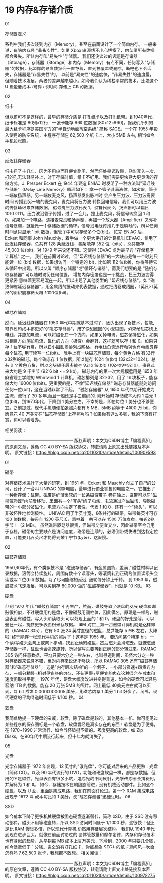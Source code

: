 # 19 内存&存储介质

01

存储器定义

系列中我们多次谈到内存（Memory），甚至在前面设计了一个简单内存。
一般来说，电脑内存是 "非永久性"，如果 Xbox 电源线不小心拔掉了，内存里所有数据都会丢失。所以内存叫"易失性"存储器。
我们还没谈过的话题是存储器（Storage），存储器（Storage）和内存（Memory）有点不同，任何写入"存储器"的数据，比如你的硬盘数据会一直存着，直到被覆盖或删除，断电也不会丢失，存储器是"非易失性"的。
以前是"易失性"的速度快，"非易失性"的速度慢，但随着技术发展，两者的差异越来越小。如今我们认为稀松平常的技术，比如这个 U 盘能低成本+可靠+长时间  存储上 GB 的数据。

02

纸卡

但以前可不是这样的，最早的存储介质是 打孔纸卡以及打孔纸带。到1940年代，纸卡标准是 80列x12行，一张卡能存 960 位数据 (80x12=960)。据我们所知的  最大纸卡程序是美国军方的"半自动地面防空系统" 简称 SAGE。一个在 1958 年投入使用的防空系统，主程序存储在 62,500 个纸卡上，大小 5MB 左右, 相当如今手机拍张照。

03

延迟线存储器

纸卡用了十几年，因为不用电而且便宜耐用，然而坏处是读取慢，只能写入一次，打的孔无法轻易补上，对于存临时值，纸卡不好用。我们需要更快更大更灵活的存储方式。J. Presper Eckert 在 1944 年建造 ENIAC 时发明了一种方法叫"延迟线存储器"（Delay Line Memory）原理如下：
拿一个管子装满液体，如水银，管子一端放扬声器，另一端放麦克风，扬声器发出脉冲时  会产生压力波，压力波需要时间  传播到另一端的麦克风，麦克风将压力波 转换回电信号。我们可以用压力波的传播延迟来存储数据。
假设有压力波代表 1，没有代表 0，扬声器可以输出 1010 0111。压力波沿管子传播，过了一会儿，撞上麦克风，将信号转换回 1 和 0。如果加一个电路，连接麦克风和扬声器，再加一个放大器（Amplifier）来弥补信号衰弱，就能做一个存储数据的循环。信号沿电线传播几乎是瞬时的，所以任何时间点只显示  1 bit 数据，但管子中可以存储多个位(bit)。
忙完 ENIAC 后，Eckert 和同事 John Mauchly，着手做一个更大更好的计算机叫 EDVAC，使用了延迟线存储器，总共有 128 条延迟线，每条能存 352 位（bits），总共能存 45,000 位(bit)。对 1949 年来说还不错。这使得 EDVAC 成为最早的 "存储程序计算机" 之一。
我们在前面讨论过，但"延迟线存储器"的一大缺点是每一个时刻只能读一位 (bit) 数据，如果想访问一个特定的 bit，比如第 112 位(bit)，你得等待它从循环中出现，所以又叫 "顺序存储器"或"循环存储器"。而我们想要的是 "随机存取存储器" 可以随时访问任何位置。
增加内存密度也是一个挑战，把压力波变得更紧密  意味着更容易混在一起，所以出现了其他类型的 "延迟线存储器"。如 "磁致伸缩延迟存储器"，用金属线的振动来代表数据，通过把线卷成线圈，1英尺×1英尺的面积能存储大概 1000位(bit)。

04

磁芯存储器

然而，延迟线存储器在 1950 年代中期就基本过时了，因为出现了新技术，性能,可靠性和成本都更好的"磁芯存储器"，用了像甜甜圈的小型磁圈。如果给磁芯绕上电线，并施加电流，可以将磁化在一个方向，如果关掉电流，磁芯保持磁化，如果沿相反方向施加电流，磁化的方向（极性）会翻转，这样就可以存 1 和 0。如果只存 1 位不够有用，所以把小甜甜圈排列成网格，有电线负责选行和列也有电线贯穿每个磁芯, 用于读写一位(bit)。
我手上有一块磁芯存储器，每个黄色方格  有32行x32列的磁芯，每个磁芯存 1 位数据，所以能存 1024 位(bit)  (32x32=1024)。总共 9 个黄色方格，所以这块板子最多能存 9216 位(bit) (1024x9=9216)，换算过来大约是 9 千字节  (9216 bit ~= 9 kb)。
磁芯内存的第一次大规模运用是 1953 年麻省理工学院的 Whirlwind 1 计算机，磁芯排列是 32×32，用了 16 块板子，能存储大约 16000 位(bit)。更重要的是，不像"延迟线存储器" 磁芯存储器能随时访问任何一位(bit)，这在当时非常了不起。
"磁芯存储器" 从 1950 年代中期开始成为主流，流行了 20 多年,而且一般还是手工编织的.
刚开始时  存储成本大约 1 美元 1 位(bit)，到1970年代，下降到 1 美分左右。不幸的是，即使每位 1 美分也不够便宜。之前提过，现代手机随便拍张照片都有 5 MB，5MB 约等于 4000 万 bit，你愿意花 40 万美元在"磁芯存储器"上存照片吗？如果你有这么多钱，我的下面有打赏，你可以看着办。

相关阅读：

 

————————————————
版权声明：本文为CSDN博主「编程真知」的原创文章，遵循 CC 4.0 BY-SA 版权协议，转载请附上原文出处链接及本声明。
原文链接：https://blog.csdn.net/cq20110310/article/details/100909593

01

磁带

对存储技术进行了大量的研究，到 1951 年，Eckert 和 Mauchly 创立了自己的公司，设计了一台叫 UNIVAC 的新电脑，最早进行商业销售的电脑之一。它推出了一种新存储：磁带。磁带是纤薄柔软的一长条磁性带子  卷在轴上，磁带可以在"磁带驱动器"内前后移动，里面有一个"写头"绕了电线，电流通过产生磁场，导致磁带的一小部分被磁化。电流方向决定了极性，代表 1 和 0，还有一个"读头"，可以非破坏性地检测极性。
UNIVAC 用了半英寸宽，8条并行的磁带，磁带每英寸可存 128 位数据，每卷有 1200 英尺长，意味着一共可以存 1500 万位左右，接近2兆字节！（2 MB）。
虽然磁带驱动器很贵，但磁带又便宜又小，因此磁带至今仍用于存档。磁带的主要缺点是访问速度，磁带是连续的，必须倒带或快进到达特定位置，可能要几百英尺才能得到某个字节(byte)，这很慢。

02

磁鼓存储器

1950,60年代，有个类似技术是 "磁鼓存储器"，有金属圆筒，盖满了磁性材料以记录数据，滚筒会持续旋转，周围有数十个读写头，等滚筒转到正确的位置读写头会读或写 1 位(bit) 数据。为了尽可能缩短延迟, 鼓轮每分钟上千转。
到 1953 年，磁鼓技术飞速发展，可以买到存 80,000 位的"磁鼓存储器"，也就是 10 KB。
03

硬盘

但到 1970 年代 "磁鼓存储器" 不再生产，然而，磁鼓导致了硬盘的发展 硬盘和磁鼓很相似，不过硬盘用的是盘，不像磁鼓用圆柱体，因此得名。原理是一样的，磁盘表面有磁性，写入头和读取头  可以处理上面的 1 和 0。硬盘的好处是薄，可以叠在一起，提供更多表面积来存数据。
IBM 对世上第一台磁盘计算机就是这样做的（RAMAC 305），它有 50 张 24 英寸直径的磁盘，总共能存 5 MB 左右，太棒啦! 终于能存一张现代手机的照片了！这年是 1956 年。
要访问某个特定 bit，一个读/写磁头会向上或向下移动，找到正确的磁盘，然后磁头会滑进去。就像磁鼓存储器一样，磁盘也会高速旋转，所以读写头要等到正确的部分转过来。RAMAC 305 访问任意数据，平均只要六分之一秒左右，也叫寻道时间，虽然六分之一秒对存储器来说算不错，但对内存来说还不够快，所以 RAMAC 305 还有"磁鼓存储器"和"磁芯存储器"。
这是"内存层次结构"的一个例子，一小部分高速+昂贵的内存，一部分稍慢+相对便宜些的内存，还有更慢+更便宜的内存这种混合在成本和速度间取得平衡。
1970 年代，硬盘大幅度改进并变得普遍，如今的硬盘可以轻易容纳 1TB 的数据，能存 20 万张 5MB 的照片。网上最低 40美元左右就可以买到，每 bit 成本 0.0000000005 美分，比磁芯内存 1 美分 1 bit 好多了。另外，现代硬盘的平均寻道时间低于 1/100 秒。
04

软盘

我简单地提一下硬盘的亲戚，软盘，除了磁盘是软的，其他基本一样。你可能见过某些程序的保存图标是一个软盘，软盘曾经是真实存在的东西！软盘是为了便携，在 1970~1990 非常流行，如今当杯垫挺不错的。密度更高的软盘，如 Zip Disks，在90年代中期流行起来，但十年内就消失了。

05

光盘

光学存储器于 1972 年出现，12 英寸的"激光盘"，你可能对后来的产品更熟：光盘（简称 CD）。以及 90 年代流行的 DVD，功能和硬盘软盘一样，都是存数据。但用的不是磁性，光盘表面有很多小坑，造成光的不同反射，光学传感器会捕获到，并解码为 1 和 0。
如今，存储技术在朝固态前进，没有机械活动部件。比如这个硬盘，以及 U 盘，里面是集成电路，我们在前面讨论过。第一个 RAM 集成电路出现于 1972 年 成本每比特 1 美分，使"磁芯存储器"迅速过时。
06

SSD

如今成本下降了更多机械硬盘被固态硬盘逐渐替代，简称 SSD，由于 SSD 没有移动部件，磁头不用等磁盘转，所以 SSD 访问时间低于 1/1000 秒，这很快！但还是比 RAM 慢很多倍，所以现代计算机 仍然用存储层次结构。
我们从 1940 年代到现在进步巨大，就像在前面讨论过的 晶体管数量和摩尔定律，内存和存储技术也有类似的趋势，从早期每 MB 成本上百万美元，下滑到，2000 年只要几分钱，如今远远低于 1 分钱。完全没有打孔纸卡，你能想象 SEGA 的纸卡房间风一吹会怎样吗？62,500 张卡，我想都不敢想。
相关阅读：

 

————————————————
版权声明：本文为CSDN博主「编程真知」的原创文章，遵循 CC 4.0 BY-SA 版权协议，转载请附上原文出处链接及本声明。
原文链接：https://blog.csdn.net/cq20110310/article/details/100978275